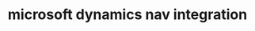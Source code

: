 ---
title: "microsoft dynamics nav integration"
titleList: "microsoft dynamics nav"
summary: "Microsoft Dynamics NAV helps SMEs and large international groups manage their accounting and finances, supply chain, and operations."
type: platform
image: "/uploads/logo-platform-ms-dynamics-nav.png"
imageAlt: ms dynamics logo
weight: 17
---